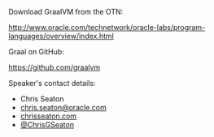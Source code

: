 Download GraalVM from the OTN:

http://www.oracle.com/technetwork/oracle-labs/program-languages/overview/index.html

Graal on GitHub:

https://github.com/graalvm

Speaker's contact details:

* Chris Seaton
* [chris.seaton@oracle.com](mailto:chris.seaton@oracle.com)
* [chrisseaton.com](http://chrisseaton.com)
* [@ChrisGSeaton](https://twitter.com/ChrisGSeaton)
